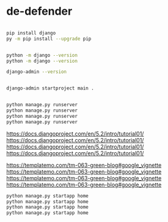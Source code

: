 # de-defender

```bash

pip install django
py -m pip install --upgrade pip 


python -m django --version
python -m django --version                               

django-admin --version


django-admin startproject main .


python manage.py runserver
python manage.py runserver
python manage.py runserver
python manage.py runserver

```

https://docs.djangoproject.com/en/5.2/intro/tutorial01/
https://docs.djangoproject.com/en/5.2/intro/tutorial01/
https://docs.djangoproject.com/en/5.2/intro/tutorial01/
https://docs.djangoproject.com/en/5.2/intro/tutorial01/


https://templatemo.com/tm-063-green-blog#google_vignette
https://templatemo.com/tm-063-green-blog#google_vignette
https://templatemo.com/tm-063-green-blog#google_vignette
https://templatemo.com/tm-063-green-blog#google_vignette



```bash
python manage.py startapp home
python manage.py startapp home
python manage.py startapp home
python manage.py startapp home
```
